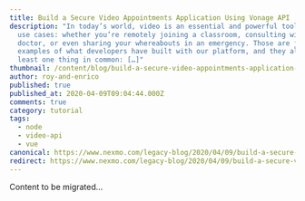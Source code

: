 ```yaml
---
title: Build a Secure Video Appointments Application Using Vonage API
description: "In today’s world, video is an essential and powerful tool for many
  use cases: whether you’re remotely joining a classroom, consulting with your
  doctor, or even sharing your whereabouts in an emergency. Those are just some
  examples of what developers have built with our platform, and they all have at
  least one thing in common: […]"
thumbnail: /content/blog/build-a-secure-video-appointments-application-using-vonage-api-dr/Blog_Video-Appointments_1200x600.png
author: roy-and-enrico
published: true
published_at: 2020-04-09T09:04:44.000Z
comments: true
category: tutorial
tags:
  - node
  - video-api
  - vue
canonical: https://www.nexmo.com/legacy-blog/2020/04/09/build-a-secure-video-appointments-application-using-vonage-api-dr
redirect: https://www.nexmo.com/legacy-blog/2020/04/09/build-a-secure-video-appointments-application-using-vonage-api-dr
---
```


Content to be migrated...
